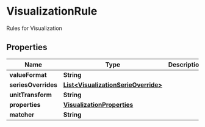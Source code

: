 

# VisualizationRule

Rules for Visualization

## Properties

| Name | Type | Description | Notes |
|------------ | ------------- | ------------- | -------------|
|**valueFormat** | **String** |  |  [optional] |
|**seriesOverrides** | [**List&lt;VisualizationSerieOverride&gt;**](VisualizationSerieOverride.md) |  |  [optional] |
|**unitTransform** | **String** |  |  [optional] |
|**properties** | [**VisualizationProperties**](VisualizationProperties.md) |  |  [optional] |
|**matcher** | **String** |  |  [optional] |



